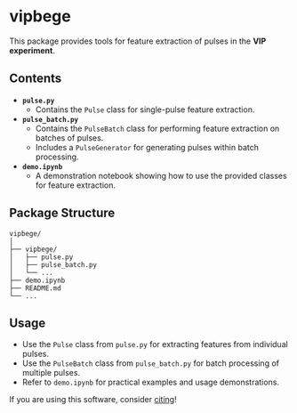 # vipbege

This package provides tools for feature extraction of pulses in the **VIP experiment**.

## Contents

- **`pulse.py`**
  - Contains the `Pulse` class for single-pulse feature extraction.
- **`pulse_batch.py`**
  - Contains the `PulseBatch` class for performing feature extraction on batches of pulses.
  - Includes a `PulseGenerator` for generating pulses within batch processing.
- **`demo.ipynb`**
  - A demonstration notebook showing how to use the provided classes for feature extraction.

## Package Structure

```
vipbege/
│
├── vipbege/
│   ├── pulse.py
│   ├── pulse_batch.py
│   └── ...
├── demo.ipynb
├── README.md
└── ...
```

## Usage

- Use the `Pulse` class from `pulse.py` for extracting features from individual pulses.
- Use the `PulseBatch` class from `pulse_batch.py` for batch processing of multiple pulses.
- Refer to `demo.ipynb` for practical examples and usage demonstrations.


If you are using this software, consider [citing](#citation)!